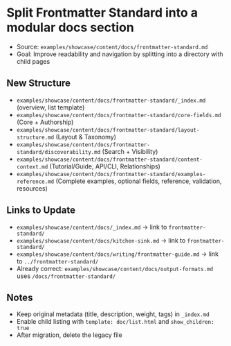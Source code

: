 # Split Frontmatter Standard into a modular docs section

- Source: `examples/showcase/content/docs/frontmatter-standard.md`
- Goal: Improve readability and navigation by splitting into a directory with child pages

## New Structure
- `examples/showcase/content/docs/frontmatter-standard/_index.md` (overview, list template)
- `examples/showcase/content/docs/frontmatter-standard/core-fields.md` (Core + Authorship)
- `examples/showcase/content/docs/frontmatter-standard/layout-structure.md` (Layout & Taxonomy)
- `examples/showcase/content/docs/frontmatter-standard/discoverability.md` (Search + Visibility)
- `examples/showcase/content/docs/frontmatter-standard/content-context.md` (Tutorial/Guide, API/CLI, Relationships)
- `examples/showcase/content/docs/frontmatter-standard/examples-reference.md` (Complete examples, optional fields, reference, validation, resources)

## Links to Update
- `examples/showcase/content/docs/_index.md` → link to `frontmatter-standard/`
- `examples/showcase/content/docs/kitchen-sink.md` → link to `frontmatter-standard/`
- `examples/showcase/content/docs/writing/frontmatter-guide.md` → link to `../frontmatter-standard/`
- Already correct: `examples/showcase/content/docs/output-formats.md` uses `/docs/frontmatter-standard/`

## Notes
- Keep original metadata (title, description, weight, tags) in `_index.md`
- Enable child listing with `template: doc/list.html` and `show_children: true`
- After migration, delete the legacy file
